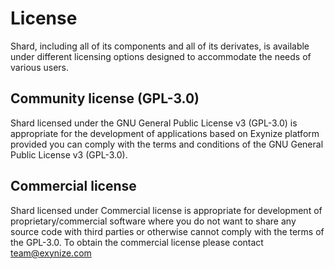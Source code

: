 # License

Shard, including all of its components and all of its derivates, is available under different licensing options designed to accommodate the needs of various users.

## Community license (GPL-3.0)

Shard licensed under the GNU General Public License v3 (GPL-3.0) is appropriate for the development
of applications based on Exynize platform provided you can comply with the terms and conditions
of the GNU General Public License v3 (GPL-3.0).

## Commercial license

Shard licensed under Commercial license is appropriate for development of proprietary/commercial
software where you do not want to share any source code with third parties or otherwise cannot comply with the terms
of the GPL-3.0.
To obtain the commercial license please contact team@exynize.com
